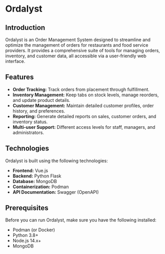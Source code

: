 # Ordalyst

## Introduction
Ordalyst is an Order Management System designed to streamline and optimize the management of orders for restaurants and food service providers. It provides a comprehensive suite of tools for managing orders, inventory, and customer data, all accessible via a user-friendly web interface.

## Features
- **Order Tracking:** Track orders from placement through fulfillment.
- **Inventory Management:** Keep tabs on stock levels, manage reorders, and update product details.
- **Customer Management:** Maintain detailed customer profiles, order history, and preferences.
- **Reporting:** Generate detailed reports on sales, customer orders, and inventory status.
- **Multi-user Support:** Different access levels for staff, managers, and administrators.

## Technologies
Ordalyst is built using the following technologies:
- **Frontend:** Vue.js
- **Backend:** Python Flask
- **Database:** MongoDB
- **Containerization:** Podman
- **API Documentation:** Swagger (OpenAPI)

## Prerequisites
Before you can run Ordalyst, make sure you have the following installed:
- Podman (or Docker)
- Python 3.8+
- Node.js 14.x+
- MongoDB

